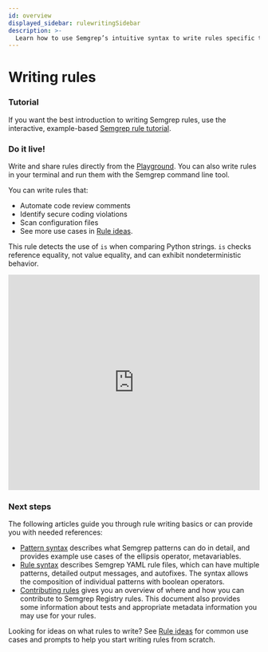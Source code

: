 ```yaml
---
id: overview
displayed_sidebar: rulewritingSidebar
description: >-
  Learn how to use Semgrep’s intuitive syntax to write rules specific to your codebase. You can write and share rules directly from your browser using the Semgrep Playground, or write rules in your terminal and run them on the command line.
---
```


# Writing rules

### Tutorial

If you want the best introduction to writing Semgrep rules, use the interactive, example-based [Semgrep rule tutorial](https://semgrep.dev/learn).

### Do it live!

Write and share rules directly from the [Playground](https://semgrep.dev/editor). You can also write rules in your terminal and run them with the Semgrep command line tool.

You can write rules that:

- Automate code review comments
- Identify secure coding violations
- Scan configuration files
- See more use cases in [Rule ideas](rule-ideas.md).

This rule detects the use of `is` when comparing Python strings. `is` checks reference equality, not value equality, and can exhibit nondeterministic behavior.

<iframe title="Semgrep example Python is comparison" src="https://semgrep.dev/embed/editor?snippet=Ppde" width="100%" height="432px" frameBorder="0"></iframe>

### Next steps

The following articles guide you through rule writing basics or can provide you with needed references:

- [Pattern syntax](/writing-rules/pattern-syntax/) describes what Semgrep patterns can do in detail, and provides example use cases of the ellipsis operator, metavariables.
- [Rule syntax](rule-syntax.md) describes Semgrep YAML rule files, which can have multiple patterns, detailed output messages, and autofixes. The syntax allows the composition of individual patterns with boolean operators.
- [Contributing rules](/contributing/contributing-to-semgrep-rules-repository/) gives you an overview of where and how you can contribute to Semgrep Registry rules. This document also provides some information about tests and appropriate metadata information you may use for your rules.

Looking for ideas on what rules to write? See [Rule ideas](/writing-rules/rule-ideas/) for common use cases and prompts to help you start writing rules from scratch.
